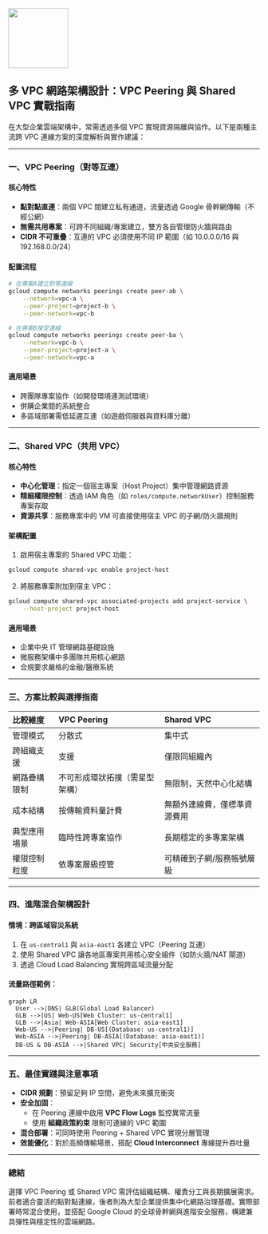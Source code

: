<img src="https://r2cdn.perplexity.ai/pplx-full-logo-primary-dark%402x.png" class="logo" width="120"/>

## 多 VPC 網路架構設計：VPC Peering 與 Shared VPC 實戰指南

在大型企業雲端架構中，常需透過多個 VPC 實現資源隔離與協作。以下是兩種主流跨 VPC 連線方案的深度解析與實作建議：

---

### **一、VPC Peering（對等互連）**

#### **核心特性**

- **點對點直連**：兩個 VPC 間建立私有通道，流量透過 Google 骨幹網傳輸（不經公網）
- **無需共用專案**：可跨不同組織/專案建立，雙方各自管理防火牆與路由
- **CIDR 不可重疊**：互連的 VPC 必須使用不同 IP 範圍（如 10.0.0.0/16 與 192.168.0.0/24）


#### **配置流程**

```bash
# 在專案A建立對等連線
gcloud compute networks peerings create peer-ab \
    --network=vpc-a \
    --peer-project=project-b \
    --peer-network=vpc-b

# 在專案B接受連線
gcloud compute networks peerings create peer-ba \
    --network=vpc-b \
    --peer-project=project-a \
    --peer-network=vpc-a
```


#### **適用場景**

- 跨團隊專案協作（如開發環境連測試環境）
- 併購企業間的系統整合
- 多區域部署需低延遲互連（如遊戲伺服器與資料庫分離）

---

### **二、Shared VPC（共用 VPC）**

#### **核心特性**

- **中心化管理**：指定一個宿主專案（Host Project）集中管理網路資源
- **精細權限控制**：透過 IAM 角色（如 `roles/compute.networkUser`）控制服務專案存取
- **資源共享**：服務專案中的 VM 可直接使用宿主 VPC 的子網/防火牆規則


#### **架構配置**

1. 啟用宿主專案的 Shared VPC 功能：

```bash
gcloud compute shared-vpc enable project-host
```

2. 將服務專案附加到宿主 VPC：

```bash
gcloud compute shared-vpc associated-projects add project-service \
    --host-project project-host
```


#### **適用場景**

- 企業中央 IT 管理網路基礎設施
- 微服務架構中多團隊共用核心網路
- 合規要求嚴格的金融/醫療系統

---

### **三、方案比較與選擇指南**

| 比較維度 | VPC Peering | Shared VPC |
| :-- | :-- | :-- |
| 管理模式 | 分散式 | 集中式 |
| 跨組織支援 | 支援 | 僅限同組織內 |
| 網路疊構限制 | 不可形成環狀拓撲（需星型架構） | 無限制，天然中心化結構 |
| 成本結構 | 按傳輸資料量計費 | 無額外連線費，僅標準資源費用 |
| 典型應用場景 | 臨時性跨專案協作 | 長期穩定的多專案架構 |
| 權限控制粒度 | 依專案層級控管 | 可精確到子網/服務帳號層級 |


---

### **四、進階混合架構設計**

#### **情境**：跨區域容災系統

1. 在 `us-central1` 與 `asia-east1` 各建立 VPC（Peering 互連）
2. 使用 Shared VPC 讓各地區專案共用核心安全組件（如防火牆/NAT 閘道）
3. 透過 Cloud Load Balancing 實現跨區域流量分配

#### **流量路徑範例**：

```mermaid
graph LR
  User -->|DNS| GLB(Global Load Balancer)
  GLB -->|US| Web-US[Web Cluster: us-central1]
  GLB -->|Asia| Web-ASIA[Web Cluster: asia-east1]
  Web-US -->|Peering| DB-US[(Database: us-central1)]
  Web-ASIA -->|Peering| DB-ASIA[(Database: asia-east1)]
  DB-US & DB-ASIA -->|Shared VPC| Security[中央安全服務]
```


---

### **五、最佳實踐與注意事項**

- **CIDR 規劃**：預留足夠 IP 空間，避免未來擴充衝突
- **安全加固**：
    - 在 Peering 連線中啟用 **VPC Flow Logs** 監控異常流量
    - 使用 **組織政策約束** 限制可連線的 VPC 範圍
- **混合部署**：可同時使用 Peering + Shared VPC 實現分層管理
- **效能優化**：對於高頻傳輸場景，搭配 **Cloud Interconnect** 專線提升吞吐量

---

### **總結**

選擇 VPC Peering 或 Shared VPC 需評估組織結構、權責分工與長期擴展需求。前者適合靈活的點對點連線，後者則為大型企業提供集中化網路治理基礎。實際部署時常混合使用，並搭配 Google Cloud 的全球骨幹網與進階安全服務，構建兼具彈性與穩定性的雲端網路。

